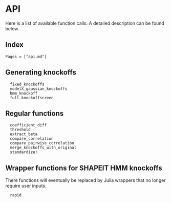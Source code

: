 
# API

Here is a list of available function calls. A detailed description can be found below. 

## Index

```@index
Pages = ["api.md"]
```

## Generating knockoffs

```@docs
  fixed_knockoffs
  modelX_gaussian_knockoffs
  hmm_knockoff
  full_knockoffscreen
```

## Regular functions

```@docs
  coefficient_diff
  threshold
  extract_beta
  compare_correlation
  compare_pairwise_correlation
  merge_knockoffs_with_original
  standardize!
```

## Wrapper functions for SHAPEIT HMM knockoffs

There functions will eventually be replaced by Julia wrappers that no longer require user inputs. 

```@docs
  rapid
```
